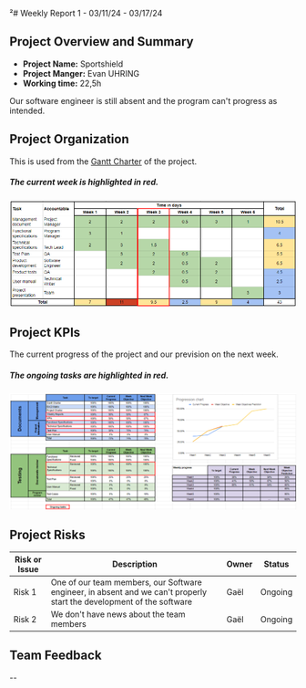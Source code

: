 ²# Weekly Report 1 - 03/11/24 - 03/17/24

## Project Overview and Summary

 - <b>Project Name:</b> Sportshield
 - <b>Project Manger:</b> Evan UHRING
 - <b>Working time:</b> 22,5h

Our software engineer is still absent and the program can't progress as intended.


## Project Organization

This is used from the [Gantt Charter](../gantt-charter.pdf) of the project.

##### The current week is highlighted in red.
![Week1 Gant Charter](img/gantt-charter-week3.png)


## Project KPIs

The current progress of the project and our prevision on the next week.

##### The ongoing tasks are highlighted in red.
![KPIs week 3](img/KPIs-week3.png)


## Project Risks

| Risk or Issue | Description | Owner | Status |
| -- | -- | -- | -- |
| Risk 1 | One of our team members, our Software engineer, in absent and we can't properly start the development of the software | Gaël | Ongoing |
| Risk 2 | We don't have news about the team members | Gaël | Ongoing |

## Team Feedback

--